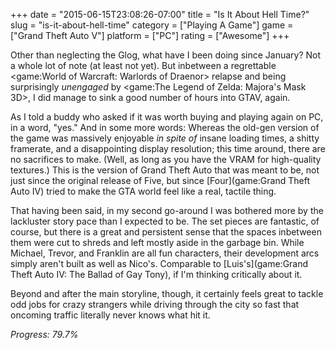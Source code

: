 +++
date = "2015-06-15T23:08:26-07:00"
title = "Is It About Hell Time?"
slug = "is-it-about-hell-time"
category = ["Playing A Game"]
game = ["Grand Theft Auto V"]
platform = ["PC"]
rating = ["Awesome"]
+++

Other than neglecting the Glog, what have I been doing since January?  Not a whole lot of note (at least not yet).  But inbetween a regrettable <game:World of Warcraft: Warlords of Draenor> relapse and being surprisingly <i>unengaged</i> by <game:The Legend of Zelda: Majora's Mask 3D>, I did manage to sink a good number of hours into GTAV, again.

As I told a buddy who asked if it was worth buying and playing again on PC, in a word, "yes."  And in some more words: Whereas the old-gen version of the game was massively enjoyable <i>in spite of</i> insane loading times, a shitty framerate, and a disappointing display resolution; this time around, there are no sacrifices to make.  (Well, as long as you have the VRAM for high-quality textures.)  This is the version of Grand Theft Auto that was meant to be, not just since the original release of Five, but since [Four](game:Grand Theft Auto IV) tried to make the GTA world feel like a real, tactile thing.

That having been said, in my second go-around I was bothered more by the lackluster story pace than I expected to be.  The set pieces are fantastic, of course, but there is a great and persistent sense that the spaces inbetween them were cut to shreds and left mostly aside in the garbage bin.  While Michael, Trevor, and Franklin are all fun characters, their development arcs simply aren't built as well as Nico's.  Comparable to [Luis's](game:Grand Theft Auto IV: The Ballad of Gay Tony), if I'm thinking critically about it.

Beyond and after the main storyline, though, it certainly feels great to tackle odd jobs for crazy strangers while driving through the city so fast that oncoming traffic literally never knows what hit it.

<i>Progress: 79.7%</i>
